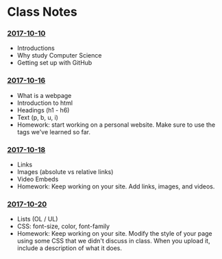 # Class Notes

### [2017-10-10](Classwork/2017-10-10/)
* Introductions
* Why study Computer Science
* Getting set up with GitHub

### [2017-10-16](Classwork/2017-10-16/)
* What is a webpage
* Introduction to html
* Headings (h1 - h6)
* Text (p, b, u, i)
* Homework: start working on a personal website. Make sure to use the tags we've learned so far.

### [2017-10-18](Classwork/2017-10-18/)
* Links
* Images (absolute vs relative links)
* Video Embeds
* Homework: Keep working on your site. Add links, images, and videos.

### [2017-10-20](Classwork/2017-10-20/)
* Lists (OL / UL)
* CSS: font-size, color, font-family
* Homework: Keep working on your site. Modify the style of your page using some CSS that we didn't discuss in class. When you upload it, include a description of what it does.
